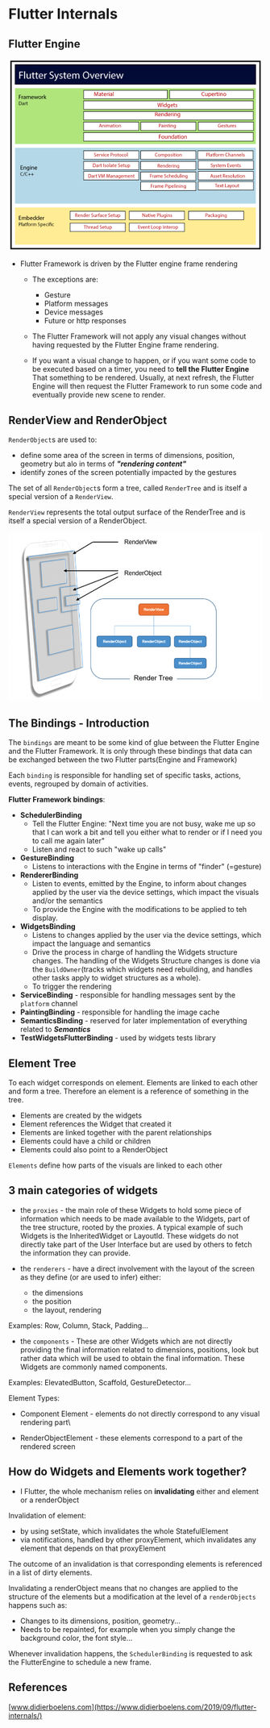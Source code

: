 # Flutter Internals

## Flutter Engine

![Flutter Architecture](../images/flutter-lecture/flutter-architecture2.png)

 - Flutter Framework is driven by the Flutter engine frame rendering
    - The exceptions are:
        - Gesture
        - Platform messages
        - Device messages
        - Future or http responses

    - The Flutter Framework will not apply any visual changes without having requested by the Flutter Engine frame rendering.

    - If you want a visual change to happen, or if you want some code to be executed based on a timer, you need to **tell the Flutter Engine** That something to be rendered. Usually, at next refresh, the Flutter Engine will then request the Flutter Framework to run some code and eventually provide new scene to render.

## RenderView and RenderObject

`RenderObject`s are used to: 
  - define some area of the screen in terms of dimensions, position, geometry but alo in terms of ***"rendering content"***
  - identify zones of the screen potentially impacted by the gestures

The set of all `RenderObject`s form a tree, called `RenderTree` and is itself a special version of a `RenderView`.

`RenderView` represents the total output surface of the RenderTree and is itself a special version of a RenderObject.

![Render Tree](../images/flutter-lecture/render_tree.png)

## The Bindings - Introduction

The `bindings` are meant to be some kind of glue between the Flutter Engine and the Flutter Framework. It is only through these bindings that data can be exchanged between the two Flutter parts(Engine and Framework)

Each `binding` is responsible for handling set of specific tasks, actions, events, regrouped by domain of activities.

**Flutter Framework bindings**:
- **SchedulerBinding**
    - Tell the Flutter Engine: "Next time you are not busy, wake me up so that I can work a bit and tell you either what to render or if I need you to call me again later"
    - Listen and react to such "wake up calls"
- **GestureBinding**
    - Listens to interactions with the Engine in terms of "finder" (=gesture)
- **RendererBinding**
    - Listen to events, emitted by the Engine, to inform about changes applied by the user via the device settings, which impact the visuals and/or the semantics
    - To provide the Engine with the modifications to be applied to teh display.
- **WidgetsBinding**
    - Listens to changes applied by the user via the device settings, which impact the language and semantics
    - Drive the process in charge of handling the Widgets structure changes. The handling of the Widgets Structure changes is done via the `BuildOwner`(tracks which widgets need rebuilding, and handles other tasks apply to widget structures as a whole). 
    - To trigger the rendering
- **ServiceBinding** - responsible for handling messages sent by the `platform` channel
- **PaintingBinding** - responsible for handling the image cache
- **SemanticsBinding** - reserved for later implementation of everything related to ***Semantics***
- **TestWidgetsFlutterBinding** - used by widgets tests library


## Element Tree

To each widget corresponds on element. Elements are linked to each other and form a tree. Therefore an element is a reference of something in the tree.

 - Elements are created by the widgets
 - Element references the Widget that created it
 - Elements are linked together with the parent relationships
 - Elements could have a child or children
 - Elements could also point to a RenderObject

 `Elements` define how parts of the visuals are linked to each other


## 3 main categories of widgets

- the `proxies` - the main role of these Widgets to hold some piece of information which needs to be made available to the Widgets, part of the tree structure, rooted by the proxies. A typical example of such Widgets is the InheritedWidget or LayoutId. These widgets do not directly take part of the User Interface but are used by others to fetch the information they can provide.

- the `renderers` - have a direct involvement with the layout of the screen as they define (or are used to infer) either: 
    - the dimensions
    - the position
    - the layout, rendering

Examples: Row, Column, Stack, Padding...

- the `components` - These are other Widgets which are not directly providing the final information related to dimensions, positions, look but rather data which will be used to obtain the final information. These Widgets are commonly named components.

Examples: ElevatedButton, Scaffold, GestureDetector...

Element Types: 
 - Component Element - elements do not directly correspond to any visual rendering part\

 - RenderObjectElement - these elements correspond to a part of the rendered screen


## How do Widgets and Elements work together? 

- I Flutter, the whole mechanism relies on **invalidating** either and element or a renderObject

Invalidation of element:
- by using setState, which invalidates the whole StatefulElement
- via notifications, handled by other proxyElement, which invalidates any element that depends on that proxyElement

The outcome of an invalidation is that corresponding elements is referenced in a list of dirty elements.

Invalidating a renderObject means that no changes are applied to the structure of the elements but a modification at the level of a `renderObjects` happens such as:
- Changes to its dimensions, position, geometry...
- Needs to be repainted, for example when you simply change the background color, the font style...

Whenever invalidation happens, the `SchedulerBinding` is requested to ask the FlutterEngine to schedule a new frame.


## References

[www.didierboelens.com](https://www.didierboelens.com/2019/09/flutter-internals/)
